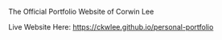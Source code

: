 The Official Portfolio Website of Corwin Lee

Live Website Here:
https://ckwlee.github.io/personal-portfolio
